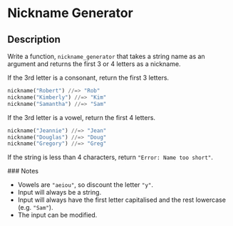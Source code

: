 # Nickname Generator

## Description

Write a function, `nickname_generator` that takes a string name as an argument and returns the first 3 or 4 letters as a nickname.

If the 3rd letter is a consonant, return the first 3 letters.

```python
nickname("Robert") //=> "Rob"
nickname("Kimberly") //=> "Kim"
nickname("Samantha") //=> "Sam"
```

If the 3rd letter is a vowel, return the first 4 letters.

```python
nickname("Jeannie") //=> "Jean"
nickname("Douglas") //=> "Doug"
nickname("Gregory") //=> "Greg"
```

If the string is less than 4 characters, return `"Error: Name too short"`.

### Notes

* Vowels are `"aeiou"`, so discount the letter `"y"`.
* Input will always be a string.
* Input will always have the first letter capitalised and the rest lowercase (e.g. `"Sam"`).
* The input can be modified.
